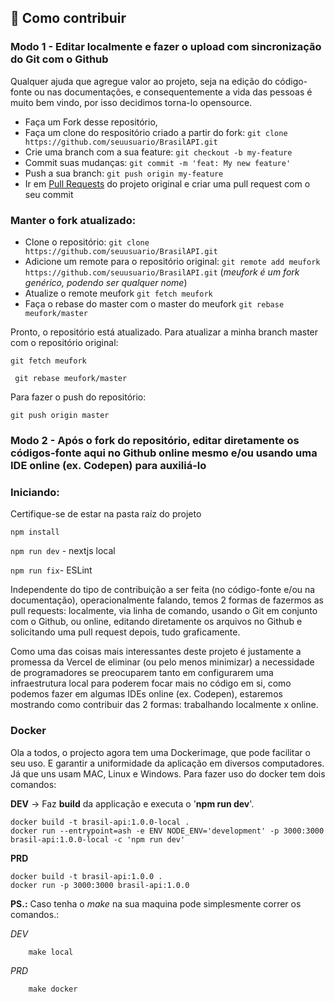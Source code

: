 ## :link: Como contribuir

### Modo 1 - Editar localmente e fazer o upload com sincronização do Git com o Github

Qualquer ajuda que agregue valor ao projeto, seja na edição do código-fonte ou nas documentações, e consequentemente a vida das pessoas é muito bem vindo, por isso decidimos torna-lo opensource.

- Faça um Fork desse repositório,
- Faça um clone do respositório criado a partir do fork: `git clone https://github.com/seuusuario/BrasilAPI.git`
- Crie uma branch com a sua feature: `git checkout -b my-feature`
- Commit suas mudanças: `git commit -m 'feat: My new feature'`
- Push a sua branch: `git push origin my-feature`
- Ir em [Pull Requests](https://github.com/BrasilAPI/BrasilAPI/pulls) do projeto original e criar uma pull request com o seu commit

### Manter o fork atualizado:

- Clone o repositório:
`git clone https://github.com/seuusuario/BrasilAPI.git`
- Adicione um remote para o repositório original:
`git remote add meufork https://github.com/seuusuario/BrasilAPI.git` (*meufork é um fork genérico, podendo ser qualquer nome*)
- Atualize o remote meufork
`git fetch meufork`
- Faça o rebase do master com o master do meufork
`git rebase meufork/master`

Pronto, o repositório está atualizado. Para atualizar a minha branch master com o repositório original:

``` git fetch meufork ```

``` git rebase meufork/master```

Para fazer o push do repositório:

`git push origin master`


### Modo 2 - Após o fork do repositório, editar diretamente os códigos-fonte aqui no Github online mesmo e/ou usando uma IDE online (ex. Codepen) para auxiliá-lo


### Iniciando:
Certifique-se de estar na pasta raíz do projeto

```npm install```

```npm run dev``` - nextjs local

```npm run fix```- ESLint


Independente do tipo de contribuição a ser feita (no código-fonte e/ou na documentação), operacionalmente falando, temos 2 formas de fazermos as pull requests: localmente, via linha de comando, usando o Git em conjunto com o Github, ou online, editando diretamente os arquivos no Github e solicitando uma pull request depois, tudo graficamente.

Como uma das coisas mais interessantes deste projeto é justamente a promessa da Vercel de eliminar (ou pelo menos minimizar) a necessidade de programadores se preocuparem tanto em configurarem uma infraestrutura local para poderem focar mais no código em si, como podemos fazer em algumas IDEs online (ex. Codepen), estaremos mostrando como contribuir das 2 formas: trabalhando localmente x online.


### **Docker**

Ola a todos, o projecto agora tem uma Dockerimage, que pode facilitar o seu uso. E garantir a uniformidade da aplicação em diversos computadores. Já que uns usam MAC, Linux e Windows. 
Para fazer uso do docker tem dois comandos:

**DEV** -> Faz **build** da applicação e executa o '**npm run dev**'.

```
docker build -t brasil-api:1.0.0-local .
docker run --entrypoint=ash -e ENV NODE_ENV='development' -p 3000:3000 brasil-api:1.0.0-local -c 'npm run dev'
```

**PRD**
```
docker build -t brasil-api:1.0.0 .
docker run -p 3000:3000 brasil-api:1.0.0
```

**PS.:** Caso tenha o *make* na sua maquina pode simplesmente correr os comandos.:

*DEV*

```
    make local 
```

*PRD*

```
    make docker 
``` 

